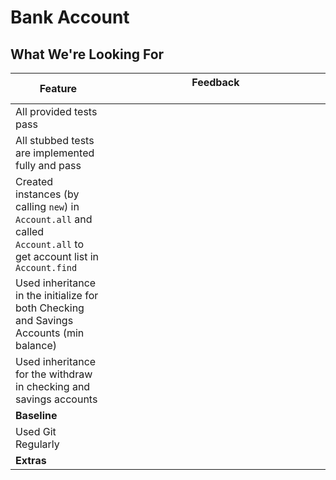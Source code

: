 # Bank Account
## What We're Looking For

|  Feature 	|   Feedback	&nbsp;&nbsp;&nbsp;&nbsp;&nbsp;&nbsp;&nbsp;&nbsp;&nbsp;&nbsp;&nbsp;&nbsp;&nbsp;&nbsp;&nbsp;&nbsp;&nbsp;&nbsp;&nbsp;&nbsp;&nbsp;&nbsp;&nbsp;&nbsp;&nbsp;&nbsp;&nbsp;&nbsp;&nbsp;&nbsp;&nbsp;&nbsp;&nbsp;&nbsp;&nbsp;&nbsp;&nbsp;&nbsp;&nbsp;&nbsp;&nbsp;&nbsp;&nbsp;&nbsp;&nbsp;&nbsp;&nbsp;&nbsp;&nbsp;&nbsp;&nbsp;&nbsp;&nbsp;&nbsp;&nbsp;&nbsp;&nbsp;&nbsp;&nbsp;&nbsp;&nbsp;&nbsp;&nbsp;&nbsp;&nbsp;&nbsp;&nbsp;&nbsp;&nbsp;&nbsp;&nbsp;&nbsp;&nbsp;&nbsp;&nbsp;&nbsp;&nbsp;|
|---	|---	|
|   All provided tests pass | |
|   All stubbed tests are implemented fully and pass | |
|   Created instances (by calling `new`) in `Account.all` and called `Account.all` to get account list in `Account.find`	|   	|
|   Used inheritance in the initialize for both Checking and Savings Accounts (min balance)	|   	|
|   Used inheritance for the withdraw in checking and savings accounts |
|  **Baseline** |   |
|   Used Git Regularly	|   	|
|   **Extras**	|   	|
